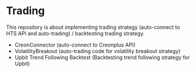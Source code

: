 # Trading

This repository is about implementing trading strategy (auto-connect to HTS API and auto-trading) / backtesting trading strategy.

- CreonConnector (auto-connect to Creonplus API)
- VolatilityBreakout (auto-trading code for volatility breakout strategy)
- Upbit Trend Following Backtest (Backtesting trend following strategy for Upbit)
